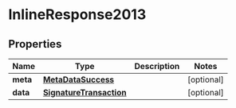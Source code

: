 

# InlineResponse2013

## Properties

Name | Type | Description | Notes
------------ | ------------- | ------------- | -------------
**meta** | [**MetaDataSuccess**](MetaDataSuccess.md) |  |  [optional]
**data** | [**SignatureTransaction**](SignatureTransaction.md) |  |  [optional]



